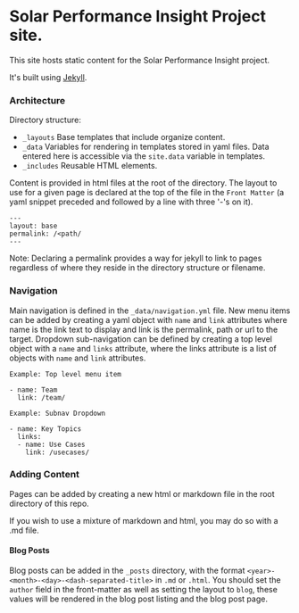 # Solar Performance Insight Project site.
This site hosts static content for the Solar Performance Insight project.

It's built using [Jekyll](https://jekyllrb.com/).

### Architecture
Directory structure:

  - `_layouts` Base templates that include organize content.
  - `_data` Variables for rendering in templates stored in yaml files.
     Data entered here is accessible via the `site.data` variable in templates.
  - `_includes` Reusable HTML elements.

Content is provided in html files at the root of the directory. The layout to use for a given page is declared at the top of the file in the `Front Matter` (a yaml snippet preceded and followed by a line with three '-'s on it).
```
---
layout: base
permalink: /<path/
---
```
Note: Declaring a permalink provides a way for jekyll to link to pages regardless of where they reside in the directory structure or filename.


### Navigation
Main navigation is defined in the `_data/navigation.yml` file. New menu items can be added by creating a yaml object with `name` and `link` attributes where name is the link text to display and link is the permalink, path or url to the target. Dropdown sub-navigation can be defined by creating a top level object with a `name` and `links` attribute, where the links attribute is a list of objects with `name` and `link` attributes.

```
Example: Top level menu item

- name: Team
  link: /team/

Example: Subnav Dropdown

- name: Key Topics
  links:
  - name: Use Cases
    link: /usecases/
```


### Adding Content

Pages can be added by creating a new html or markdown file in the root directory of this repo.

If you wish to use a mixture of markdown and html, you may do so with a .md file.

#### Blog Posts

Blog posts can be added in the `_posts` directory, with the format `<year>-<month>-<day>-<dash-separated-title>` in `.md` or `.html`. You should set the `author` field in the front-matter as well as setting the layout to `blog`, these values will be rendered in the blog post listing and the blog post page.
